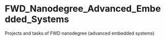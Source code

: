 # FWD_Nanodegree_Advanced_Embedded_Systems
Projects and tasks of FWD nanodegree (advanced embedded systems)

